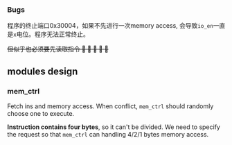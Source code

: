 ### Bugs

程序的终止端口0x30004，如果不先进行一次memory access, 会导致`io_en`一直是`x`电位。程序无法正常终止。

~~但似乎也必须要先读取指令 :clown_face: :clown_face: :clown_face: :clown_face: :clown_face:~~

## modules design

### mem_ctrl
Fetch ins and memory access. When conflict, `mem_ctrl` should randomly choose one to execute.

**Instruction contains four bytes**, so it can't be divided. We need to specify the request so that `mem_ctrl` can handling 4/2/1 bytes memory access.